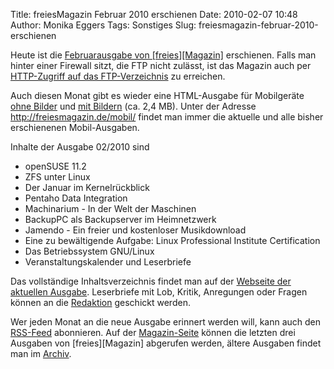 Title: freiesMagazin Februar 2010 erschienen
Date: 2010-02-07 10:48
Author: Monika Eggers
Tags: Sonstiges
Slug: freiesmagazin-februar-2010-erschienen

Heute ist die [Februarausgabe von
[freies][Magazin]](ftp://ftp.freiesmagazin.de/2010/freiesMagazin-2010-02.pdf)
erschienen. Falls man hinter einer Firewall sitzt, die FTP nicht
zulässt, ist das Magazin auch per [HTTP-Zugriff auf das
FTP-Verzeichnis](http://www.freiesmagazin.de/ftp/2010/freiesMagazin-2010-02.pdf)
zu erreichen.


Auch diesen Monat gibt es wieder eine HTML-Ausgabe für Mobilgeräte [ohne
Bilder](http://freiesmagazin.de/mobil/freiesMagazin-2010-02.html) und
[mit
Bildern](http://freiesmagazin.de/mobil/freiesMagazin-2010-02-bilder.html)
(ca. 2,4 MB). Unter der Adresse <http://freiesmagazin.de/mobil/> findet
man immer die aktuelle und alle bisher erschienenen Mobil-Ausgaben.


<!--break--><!--break-->

Inhalte der Ausgabe 02/2010 sind


-   openSUSE 11.2
-   ZFS unter Linux
-   Der Januar im Kernelrückblick
-   Pentaho Data Integration
-   Machinarium - In der Welt der Maschinen
-   BackupPC als Backupserver im Heimnetzwerk
-   Jamendo - Ein freier und kostenloser Musikdownload
-   Eine zu bewältigende Aufgabe: Linux Professional Institute
    Certification
-   Das Betriebssystem GNU/Linux
-   Veranstaltungskalender und Leserbriefe


Das vollständige Inhaltsverzeichnis findet man auf der [Webseite der
aktuellen Ausgabe](http://www.freiesmagazin.de/freiesMagazin-2010-02).
Leserbriefe mit Lob, Kritik, Anregungen oder Fragen können an die
[Redaktion](http://www.freiesmagazin.de/kontakt) geschickt werden.


Wer jeden Monat an die neue Ausgabe erinnert werden will, kann auch den
[RSS-Feed](http://www.freiesmagazin.de/rss.xml) abonnieren. Auf der
[Magazin-Seite](http://www.freiesmagazin.de/magazin) können die letzten
drei Ausgaben von
[freies][Magazin]
abgerufen werden, ältere Ausgaben findet man im
[Archiv](http://www.freiesmagazin.de/archiv).



